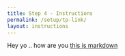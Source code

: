 ```yaml
---
title: Step 4 - Instructions
permalink: /setup/tp-link/
layout: instructions
---
```

     
Hey yo .. how are you [this is markdown](http://griggi.com)

